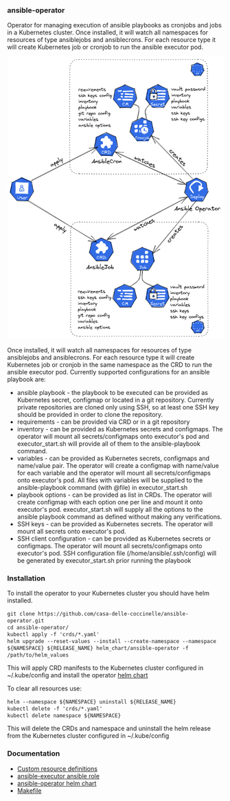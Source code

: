
### ansible-operator
Operator for managing execution of ansible playbooks as cronjobs and jobs in a Kubernetes cluster. Once installed, it will watch all namespaces for resources of type ansiblejobs and ansiblecrons. For each resource type it will create Kubernetes job or cronjob to run the ansible executor pod.

<picture>
  <source media="(prefers-color-scheme: dark)" srcset="./images/overview-dark.png">
  <source media="(prefers-color-scheme: light)" srcset="./images/overview-light.png">
  <img alt="Switch image." src="./images/overview-light.png">
</picture>

Once installed, it will watch all namespaces for resources of type ansiblejobs and ansiblecrons. For each resource type it will create Kubernetes job or cronjob in the same namespace as the CRD to run the ansible executor pod. Currently supported configurations for an ansible playbook are:
- ansible playbook - the playbook to be executed can be provided as Kubernetes secret, configmap or located in a git repository. Currently private repositories are cloned only using SSH, so at least one SSH key should be provided in order to clone the repository.
- requirements - can be provided via CRD or in a git repository
- inventory - can be provided as Kubernetes secrets and configmaps. The operator will mount all secrets/configmaps onto executor's pod and executor_start.sh will provide all of them to the ansible-playbook command.
- variables - can be provided as Kubernetes secrets, configmaps and name/value pair. The operator will create a configmap with name/value for each variable and the operator will mount all secrets/configmaps onto executor's pod. All files with variables will be supplied to the ansible-playbook command (with @file) in executor_start.sh
- playbook options - can be provided as list in CRDs. The operator will create configmap with each option one per line and mount it onto executor's pod. executor_start.sh will supply all the options to the ansible playbook command as defined without making any verifications.
- SSH keys - can be provided as Kubernetes secrets. The operator will mount all secrets onto executor's pod.
- SSH client configuration - can be provided as Kubernetes secrets or configmaps.  The operator will mount all secrets/configmaps onto executor's pod. SSH configuration file (/home/ansible/.ssh/config) will be generated by executor_start.sh prior running the playbook

### Installation
To install the operator to your Kubernetes cluster you should have helm installed.

    git clone https://github.com/casa-delle-coccinelle/ansible-operator.git
    cd ansible-operator/
    kubectl apply -f 'crds/*.yaml'
    helm upgrade --reset-values --install --create-namespace --namespace ${NAMESPACE} ${RELEASE_NAME} helm_chart/ansible-operator -f /path/to/helm_values

This will apply CRD manifests to the Kubernetes cluster configured in ~/.kube/config and install the operator [helm chart](../helm_chart/ansible-operator)

To clear all resources use:

    helm --namespace ${NAMESPACE} uninstall ${RELEASE_NAME}
    kubectl delete -f 'crds/*.yaml'
    kubectl delete namespace ${NAMESPACE}

This will delete the CRDs and namespace and uninstall the helm release from the Kubernetes cluster configured in ~/.kube/config

### Documentation
* [Custom resource definitions](./CRDS.md)
* [ansible-executor ansible role](./ANSIBLE_EXECUTOR.md)
* [ansible-operator helm chart](./HELM_CHART.md)
* [Makefile](./MAKEFILE.md)
